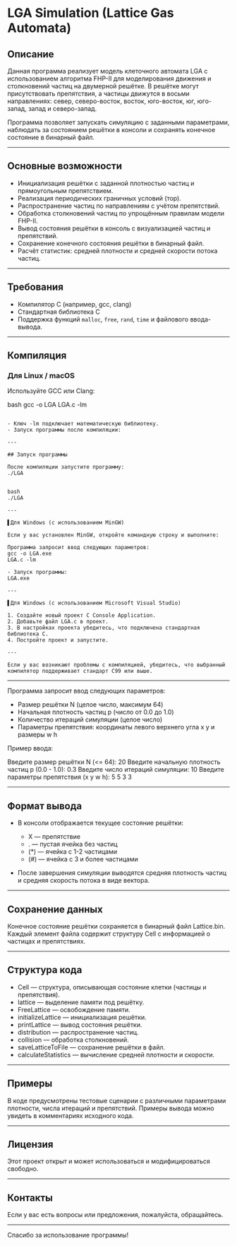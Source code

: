 # LGA Simulation (Lattice Gas Automata)

## Описание

Данная программа реализует модель клеточного автомата LGA с использованием алгоритма FHP-II для моделирования движения и столкновений частиц на двумерной решётке. В решётке могут присутствовать препятствия, а частицы движутся в восьми направлениях: север, северо-восток, восток, юго-восток, юг, юго-запад, запад и северо-запад.

Программа позволяет запускать симуляцию с заданными параметрами, наблюдать за состоянием решётки в консоли и сохранять конечное состояние в бинарный файл.

---

## Основные возможности

- Инициализация решётки с заданной плотностью частиц и прямоугольным препятствием.
- Реализация периодических граничных условий (тор).
- Распространение частиц по направлениям с учётом препятствий.
- Обработка столкновений частиц по упрощённым правилам модели FHP-II.
- Вывод состояния решётки в консоль с визуализацией частиц и препятствий.
- Сохранение конечного состояния решётки в бинарный файл.
- Расчёт статистик: средней плотности и средней скорости потока частиц.

---

## Требования

- Компилятор C (например, gcc, clang)
- Стандартная библиотека C
- Поддержка функций `malloc`, `free`, `rand`, `time` и файлового ввода-вывода.

---

## Компиляция


### Для Linux / macOS

Используйте GCC или Clang:

bash
gcc -o LGA
LGA.c -lm
```

- Ключ -lm подключает математическую библиотеку.
- Запуск программы после компиляции:

---

## Запуск программы

После компиляции запустите программу:
./LGA


bash
./LGA

---

▌Для Windows (с использованием MinGW)

Если у вас установлен MinGW, откройте командную строку и выполните:

Программа запросит ввод следующих параметров:
gcc -o LGA.exe
LGA.c -lm

- Запуск программы:
LGA.exe

---

▌Для Windows (с использованием Microsoft Visual Studio)

1. Создайте новый проект C Console Application.
2. Добавьте файл LGA.c в проект.
3. В настройках проекта убедитесь, что подключена стандартная библиотека C.
4. Постройте проект и запустите.

---

Если у вас возникают проблемы с компиляцией, убедитесь, что выбранный компилятор поддерживает стандарт C99 или выше.
```

---

Программа запросит ввод следующих параметров:

- Размер решётки N (целое число, максимум 64)
- Начальная плотность частиц p (число от 0.0 до 1.0)
- Количество итераций симуляции (целое число)
- Параметры препятствия: координаты левого верхнего угла x y и размеры w h

Пример ввода:

Введите размер решётки N (<= 64): 20
Введите начальную плотность частиц p (0.0 - 1.0): 0.3
Введите число итераций симуляции: 10
Введите параметры препятствия (x y w h): 5 5 3 3


---

## Формат вывода

- В консоли отображается текущее состояние решётки:
  - X — препятствие
  - . — пустая ячейка без частиц
  - (*) — ячейка с 1-2 частицами
  - (#) — ячейка с 3 и более частицами

- После завершения симуляции выводятся средняя плотность частиц и средняя скорость потока в виде вектора.

---

## Сохранение данных

Конечное состояние решётки сохраняется в бинарный файл Lattice.bin. Каждый элемент файла содержит структуру Cell с информацией о частицах и препятствиях.

---

## Структура кода

- Cell — структура, описывающая состояние клетки (частицы и препятствия).
- lattice — выделение памяти под решётку.
- FreeLattice — освобождение памяти.
- initializeLattice — инициализация решётки.
- printLattice — вывод состояния решётки.
- distribution — распространение частиц.
- collision — обработка столкновений.
- saveLatticeToFile — сохранение решётки в файл.
- calculateStatistics — вычисление средней плотности и скорости.

---

## Примеры

В коде предусмотрены тестовые сценарии с различными параметрами плотности, числа итераций и препятствий. Примеры вывода можно увидеть в комментариях исходного кода.

---

## Лицензия

Этот проект открыт и может использоваться и модифицироваться свободно.

---

## Контакты

Если у вас есть вопросы или предложения, пожалуйста, обращайтесь.

---

Спасибо за использование программы!

